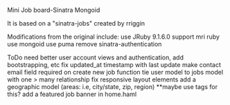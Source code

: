 Mini Job board-Sinatra Mongoid

It is based on a "sinatra-jobs" created by rriggin

Modifications from the original include:
	use JRuby 9.1.6.0 support mri ruby
	use mongoid
	use puma 
	remove sinatra-authentication

ToDo
	need better user account views and authentication, add bootstrapping, etc
	fix updated_at timestamp with last update
	make contact email field required on create new job function
	tie user model to jobs model with one > many relationship
	fix responsive layout elements
	add a geographic model (areas: i.e, city/state, zip, region) **maybe use tags for this?
	add a featured job banner in home.haml